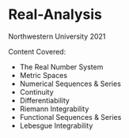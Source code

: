 # Real-Analysis
Northwestern University 2021

Content Covered: <br />
    <ul>
    <li> The Real Number System </li>
    <li> Metric Spaces </li>
    <li> Numerical Sequences & Series </li>
    <li> Continuity </li>
    <li> Differentiability </li>
    <li> Riemann Integrability </li>
    <li> Functional Sequences & Series </li>
    <li> Lebesgue Integrability </li>
